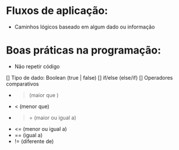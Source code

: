 # Fluxos de aplicação:

- Caminhos lógicos baseado em algum dado ou informação 

# Boas práticas na programação:

- Não repetir código 

[] Tipo de dado: Boolean (true | false) 
[] if/else (else/if) 
[] Operadores comparativos 
- > (maior que ) 
- < (menor que) 
- >= (maior ou igual a) 
- <= (menor ou igual a) 
- == (igual a) 
- != (diferente de) 
